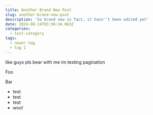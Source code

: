 ```yaml
---
title: Another Brand New Post
slug: another-brand-new-post
description: 'So brand new in fact, it hasn''t been edited yet'
date: 2024-08-14T03:50:34.063Z
categories:
  - test-category
tags:
  - newer tag
  - tag 1
---
```


like guys pls bear with me im testing pagination

Foo

Bar

* test
* test
* test
* woo!
